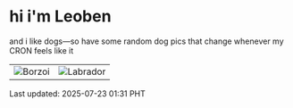# hi i'm Leoben

and i like dogs—so have some random dog pics that change whenever my CRON feels like it

|  |  |
|--------|----------|
| ![Borzoi](https://random-dog-vercel.vercel.app/api/random-borzoi?v=1753205508) | ![Labrador](https://random-dog-vercel.vercel.app/api/random-labrador?v=1753205508) |

Last updated: 2025-07-23 01:31 PHT
